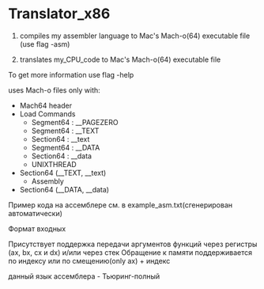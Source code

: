 # Translator_x86
1) compiles my assembler language to Mac's Mach-o(64) executable file (use flag -asm)

2) translates my_CPU_code to Mac's Mach-o(64) executable file

To get more information use flag -help

uses Mach-o files only with:
- Mach64 header
- Load Commands
  - Segment64 : __PAGEZERO
  - Segment64 : __TEXT
  - Section64 : __text
  - Segment64 : __DATA
  - Section64 : __data
  - UNIXTHREAD
- Section64 (__TEXT, __text)
  - Assembly
- Section64 (__DATA, __data)

Пример кода на ассемблере см. в example_asm.txt(сгенерирован автоматически)

Формат входных 

Присутствует поддержка передачи аргументов функций через регистры (ax, bx, cx и dx) и/или через стек
Обращение к памяти поддерживается по индексу или по смещению(only ax) + индекс

данный язык ассемблера - Тьюринг-полный
